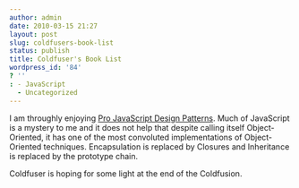 ```yaml
---
author: admin
date: 2010-03-15 21:27
layout: post
slug: coldfusers-book-list
status: publish
title: Coldfuser's Book List
wordpress_id: '84'
? ''
: - JavaScript
  - Uncategorized
---
```


I am throughly enjoying <a href="http://www.amazon.com/JavaScript-Design-Patterns-Recipes-Problem-Solution/dp/159059908X/ref=sr_1_1?ie=UTF8&s=books&qid=1268702575&sr=8-1">Pro JavaScript Design Patterns</a>.  Much of JavaScript is a mystery to me and it does not help that despite calling itself Object-Oriented, it has one of the most convoluted implementations of Object-Oriented techniques.  Encapsulation is replaced by Closures and Inheritance is replaced by the prototype chain.

Coldfuser is hoping for some light at the end of the Coldfusion.
